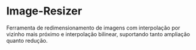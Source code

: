 # Image-Resizer
Ferramenta de redimensionamento de imagens com interpolação por vizinho mais próximo e interpolação bilinear, suportando tanto ampliação quanto redução.
